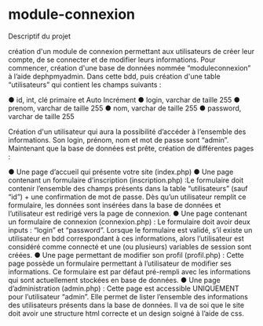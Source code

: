 # module-connexion
Descriptif du projet

création d'un module de connexion permettant aux utilisateurs de créer leur compte, de se connecter et de modifier leurs informations.
Pour commencer, création d'une base de données nommée “moduleconnexion” à l’aide dephpmyadmin. Dans cette bdd, puis création d'une table “utilisateurs” qui contient les champs suivants :

● id, int, clé primaire et Auto Incrément
● login, varchar de taille 255
● prenom, varchar de taille 255
● nom, varchar de taille 255
● password, varchar de taille 255

Création d'un utilisateur qui aura la possibilité d’accéder à l’ensemble des informations. Son login, prénom, nom et mot de passe sont “admin”.
Maintenant que la base de données est prête, création de différentes pages :

● Une page d’accueil qui présente votre site (index.php)
● Une page contenant un formulaire d’inscription (inscription.php) :Le formulaire doit contenir l’ensemble des champs présents dans la table
“utilisateurs” (sauf “id”) + une confirmation de mot de passe. Dès qu’un utilisateur remplit ce formulaire, les données sont insérées dans la base de
données et l’utilisateur est redirigé vers la page de connexion.
● Une page contenant un formulaire de connexion (connexion.php) : Le formulaire doit avoir deux inputs : “login” et “password”. Lorsque le formulaire
est validé, s’il existe un utilisateur en bdd correspondant à ces informations, alors l’utilisateur est considéré comme connecté et une (ou plusieurs) variables de
session sont créées.
● Une page permettant de modifier son profil (profil.php) : Cette page possède un formulaire permettant à l’utilisateur de modifier ses informations. Ce formulaire est par défaut pré-rempli avec les informations qui sont actuellement stockées en base de données.
● Une page d’administration (admin.php) : Cette page est accessible UNIQUEMENT pour l’utilisateur “admin”. Elle permet de lister l’ensemble des informations des utilisateurs présents dans la base de données.
Il va de soi que le site doit avoir une structure html correcte et un design soigné à l’aide de css. 
